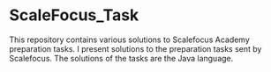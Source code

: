# ScaleFocus_Task
This repository contains various solutions to Scalefocus Academy preparation tasks.
I present solutions to the preparation tasks sent by Scalefocus.
The solutions of the tasks are the Java language.

